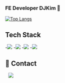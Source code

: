 ### FE Developer DJKim 👋

[![Top Langs](https://github-readme-stats.vercel.app/api/top-langs/?username=kimdongju666&layout=compact)](https://github.com/kimdongju666/github-readme-stats)


## Tech Stack

<div>
  -<img src="https://img.shields.io/badge/React-61DAFB?style=flat&logo=React&logoColor=white"/>
  -<img src="https://img.shields.io/badge/JavaScript-007396?style=flat&logo=Java&logoColor=white" />
  -<img src="https://img.shields.io/badge/HTML5-E34F26?style=flat&logo=HTML5&logoColor=white" />
  -<img src="https://img.shields.io/badge/CSS3-1572B6?style=flat&logo=CSS3&logoColor=white" />
</div>

## 💬 Contact
<a href="https://instagram.com/98__dj">
    <img 
        src="http://img.shields.io/badge/-Instagram-black?style=flat&logo=Instagram&link=https://instagram.com/98__dj/"
        style="height : auto; margin-left : 10px; margin-right : 10px;"/>
</a>

 

